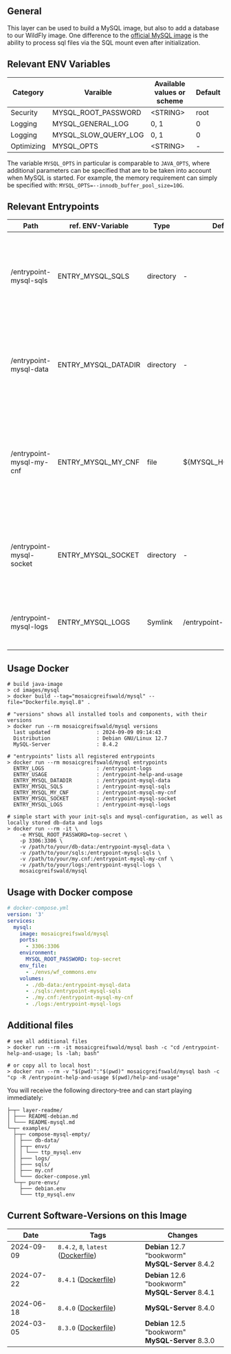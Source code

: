 ## General
This layer can be used to build a MySQL image, but also to add a database to our WildFly image.
One difference to the [official MySQL image](https://hub.docker.com/_/mysql) is the ability to process sql files via the
SQL mount even after initialization.

## Relevant ENV Variables
| Category   | Varaible             | Available values or scheme | Default |
|------------|----------------------|----------------------------|---------|
| Security   | MYSQL_ROOT_PASSWORD  | \<STRING\>                 | root    |
| Logging    | MYSQL_GENERAL_LOG    | 0, 1                       | 0       |
| Logging    | MYSQL_SLOW_QUERY_LOG | 0, 1                       | 0       |
| Optimizing | MYSQL_OPTS           | \<STRING\>                 | -       |

The variable `MYSQL_OPTS` in particular is comparable to `JAVA_OPTS`,
where additional parameters can be specified that are to be taken into account when MySQL is started.
For example, the memory requirement can simply be specified with: `MYSQL_OPTS=--innodb_buffer_pool_size=10G`.


## Relevant Entrypoints
| Path                     | ref. ENV-Variable   | Type      | Default                | Purpose                                                                                                                             |
|--------------------------|---------------------|-----------|------------------------|-------------------------------------------------------------------------------------------------------------------------------------|
| /entrypoint-mysql-sqls   | ENTRY_MYSQL_SQLS    | directory | -                      | All SQL files that are to be executed at the first start for database preparation are placed here.                                  |
| /entrypoint-mysql-data   | ENTRY_MYSQL_DATADIR | directory | -                      | This directory can be mounted in an external volume so that data is not lost after delete container.                                |
| /entrypoint-mysql-my-cnf | ENTRY_MYSQL_MY_CNF  | file      | ${MYSQL_HOME}/my.cnf   | The `my.cnf` file contains all settings that are relevant for the operation of the MySQL database and can be exchanged accordingly. |
| /entrypoint-mysql-socket | ENTRY_MYSQL_SOCKET  | directory | -                      | The MySQL socket is only relevant for accessing the database if no port is available.                                               |
| /entrypoint-mysql-logs   | ENTRY_MYSQL_LOGS    | Symlink   | /entrypoint-logs/mysql | All logs generated by the MySQL service are stored here.                                                                            |


## Usage Docker
```shell
# build java-image
> cd images/mysql
> docker build --tag="mosaicgreifswald/mysql" --file="Dockerfile.mysql.8" .

# "versions" shows all installed tools and components, with their versions
> docker run --rm mosaicgreifswald/mysql versions
  last updated               : 2024-09-09 09:14:43
  Distribution               : Debian GNU/Linux 12.7
  MySQL-Server               : 8.4.2
  
# "entrypoints" lists all registered entrypoints
> docker run --rm mosaicgreifswald/mysql entrypoints
  ENTRY_LOGS                 : /entrypoint-logs
  ENTRY_USAGE                : /entrypoint-help-and-usage
  ENTRY_MYSQL_DATADIR        : /entrypoint-mysql-data
  ENTRY_MYSQL_SQLS           : /entrypoint-mysql-sqls
  ENTRY_MYSQL_MY_CNF         : /entrypoint-mysql-my-cnf
  ENTRY_MYSQL_SOCKET         : /entrypoint-mysql-socket
  ENTRY_MYSQL_LOGS           : /entrypoint-mysql-logs

# simple start with your init-sqls and mysql-configuration, as well as locally stored db-data and logs
> docker run --rm -it \
    -e MYSQL_ROOT_PASSWORD=top-secret \
    -p 3306:3306 \
    -v /path/to/your/db-data:/entrypoint-mysql-data \
    -v /path/to/your/sqls:/entrypoint-mysql-sqls \
    -v /path/to/your/my.cnf:/entrypoint-mysql-my-cnf \
    -v /path/to/your/logs:/entrypoint-mysql-logs \
    mosaicgreifswald/mysql
```


## Usage with Docker compose
```yml
# docker-compose.yml
version: '3'
services:
  mysql:
    image: mosaicgreifswald/mysql
    ports:
      - 3306:3306
    environment:
      MYSQL_ROOT_PASSWORD: top-secret
    env_file:
      - ./envs/wf_commons.env
    volumes:
      - ./db-data:/entrypoint-mysql-data
      - ./sqls:/entrypoint-mysql-sqls
      - ./my.cnf:/entrypoint-mysql-my-cnf
      - ./logs:/entrypoint-mysql-logs
```

## Additional files
```shell
# see all additional files
> docker run --rm -it mosaicgreifswald/mysql bash -c "cd /entrypoint-help-and-usage; ls -lah; bash"

# or copy all to local host
> docker run --rm -v "$(pwd)":"$(pwd)" mosaicgreifswald/mysql bash -c "cp -R /entrypoint-help-and-usage $(pwd)/help-and-usage"
```
You will receive the following directory-tree and can start playing immediately:
```
├─┬─ layer-readme/
│ ├─── README-debian.md
│ └─── README-mysql.md
└─┬─ examples/
  ├─┬─ compose-mysql-empty/
  │ ├─── db-data/
  │ ├─┬─ envs/
  │ │ └─── ttp_mysql.env
  │ ├─── logs/
  │ ├─── sqls/
  │ ├─── my.cnf
  │ └─── docker-compose.yml
  └─┬─ pure-envs/
    ├─── debian.env
    └─── ttp_mysql.env
```


## Current Software-Versions on this Image
| Date               | Tags                                                                                                                                                             | Changes                                              |
|--------------------|------------------------------------------------------------------------------------------------------------------------------------------------------------------|------------------------------------------------------|
| 2024-09-09<br><br> | `8.4.2`, `8`, `latest` ([Dockerfile](https://github.com/mosaic-hgw/Docker/blob/dcb3c640768bc75158866466b4c7565de1f6a509/image/mysql/Dockerfile.mysql.8))<br><br> | **Debian** 12.7 "bookworm"<br>**MySQL-Server** 8.4.2 |
| 2024-07-22<br><br> | `8.4.1` ([Dockerfile](https://github.com/mosaic-hgw/Docker/blob/d66574b99dfe376a80bb1ca3ff86c3103991cb4f/image/mysql/Dockerfile.mysql.8))<br><br>                | **Debian** 12.6 "bookworm"<br>**MySQL-Server** 8.4.1 |
| 2024-06-18         | `8.4.0` ([Dockerfile](https://github.com/mosaic-hgw/Docker/blob/8ca53f507d18361bca5fc3e824630f7a813590a8/image/mysql/Dockerfile.mysql.8))                        | **MySQL-Server** 8.4.0                               |
| 2024-03-05<br><br> | `8.3.0` ([Dockerfile](https://github.com/mosaic-hgw/Docker/blob/5c561547b1f3f6edf02a8a84c786e48868298d33/image/mysql/Dockerfile.mysql.8))<br><br>                | **Debian** 12.5 "bookworm"<br>**MySQL-Server** 8.3.0 |
